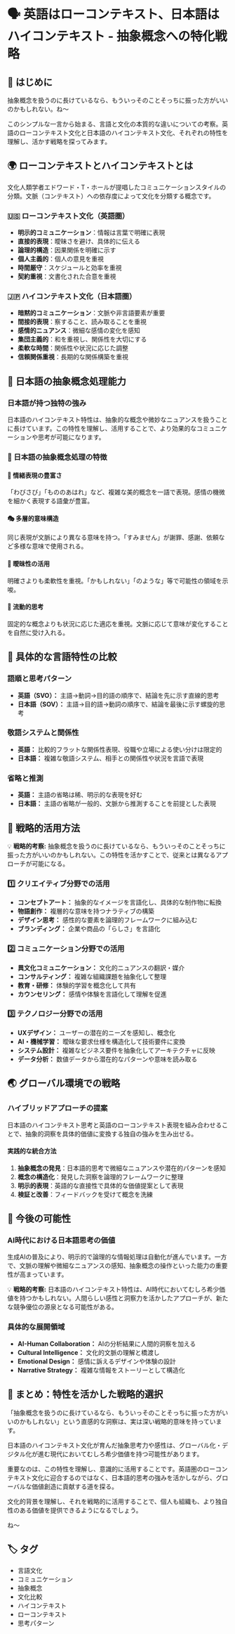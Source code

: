 # 🗣️ 英語はローコンテキスト、日本語はハイコンテキスト - 抽象概念への特化戦略

## 💭 はじめに

抽象概念を扱うのに長けているなら、もういっそのことそっちに振った方がいいのかもしれない。ね〜

このシンプルな一言から始まる、言語と文化の本質的な違いについての考察。英語のローコンテキスト文化と日本語のハイコンテキスト文化、それぞれの特性を理解し、活かす戦略を探ってみます。

## 🌍 ローコンテキストとハイコンテキストとは

文化人類学者エドワード・T・ホールが提唱したコミュニケーションスタイルの分類。文脈（コンテキスト）への依存度によって文化を分類する概念です。

### 🇺🇸 ローコンテキスト文化（英語圏）

- **明示的コミュニケーション**：情報は言葉で明確に表現
- **直接的表現**：曖昧さを避け、具体的に伝える
- **論理的構造**：因果関係を明確に示す
- **個人主義的**：個人の意見を重視
- **時間厳守**：スケジュールと効率を重視
- **契約重視**：文書化された合意を重視

### 🇯🇵 ハイコンテキスト文化（日本語圏）

- **暗黙的コミュニケーション**：文脈や非言語要素が重要
- **間接的表現**：察すること、読み取ることを重視
- **感情的ニュアンス**：微細な感情の変化を感知
- **集団主義的**：和を重視し、関係性を大切にする
- **柔軟な時間**：関係性や状況に応じた調整
- **信頼関係重視**：長期的な関係構築を重視

## 🌸 日本語の抽象概念処理能力

### 日本語が持つ独特の強み

日本語のハイコンテキスト特性は、抽象的な概念や微妙なニュアンスを扱うことに長けています。この特性を理解し、活用することで、より効果的なコミュニケーションや思考が可能になります。

### 🎯 日本語の抽象概念処理の特徴

#### 🌸 情緒表現の豊富さ
「わびさび」「もののあはれ」など、複雑な美的概念を一語で表現。感情の機微を細かく表現する語彙が豊富。

#### 🎭 多層的意味構造
同じ表現が文脈により異なる意味を持つ。「すみません」が謝罪、感謝、依頼など多様な意味で使用される。

#### 🔮 曖昧性の活用
明確さよりも柔軟性を重視。「かもしれない」「のような」等で可能性の領域を示唆。

#### 🌊 流動的思考
固定的な概念よりも状況に応じた適応を重視。文脈に応じて意味が変化することを自然に受け入れる。

## 🔄 具体的な言語特性の比較

### 語順と思考パターン

- **英語（SVO）：** 主語→動詞→目的語の順序で、結論を先に示す直線的思考
- **日本語（SOV）：** 主語→目的語→動詞の順序で、結論を最後に示す螺旋的思考

### 敬語システムと関係性

- **英語：** 比較的フラットな関係性表現、役職や立場による使い分けは限定的
- **日本語：** 複雑な敬語システム、相手との関係性や状況を言語で表現

### 省略と推測

- **英語：** 主語の省略は稀、明示的な表現を好む
- **日本語：** 主語の省略が一般的、文脈から推測することを前提とした表現

## 🎯 戦略的活用方法

💡 **戦略的考察:** 抽象概念を扱うのに長けているなら、もういっそのことそっちに振った方がいいのかもしれない。この特性を活かすことで、従来とは異なるアプローチが可能になる。

### 1️⃣ クリエイティブ分野での活用

- **コンセプトアート：** 抽象的なイメージを言語化し、具体的な制作物に転換
- **物語創作：** 複層的な意味を持つナラティブの構築
- **デザイン思考：** 感性的な要素を論理的フレームワークに組み込む
- **ブランディング：** 企業や商品の「らしさ」を言語化

### 2️⃣ コミュニケーション分野での活用

- **異文化コミュニケーション：** 文化的ニュアンスの翻訳・媒介
- **コンサルティング：** 複雑な組織課題を抽象化して整理
- **教育・研修：** 体験的学習を概念化して共有
- **カウンセリング：** 感情や体験を言語化して理解を促進

### 3️⃣ テクノロジー分野での活用

- **UXデザイン：** ユーザーの潜在的ニーズを感知し、概念化
- **AI・機械学習：** 曖昧な要求仕様を構造化して技術要件に変換
- **システム設計：** 複雑なビジネス要件を抽象化してアーキテクチャに反映
- **データ分析：** 数値データから潜在的なパターンや意味を読み取る

## 🌏 グローバル環境での戦略

### ハイブリッドアプローチの提案

日本語のハイコンテキスト思考と英語のローコンテキスト表現を組み合わせることで、抽象的洞察を具体的価値に変換する独自の強みを生み出せる。

#### 実践的な統合方法

1. **抽象概念の発見**：日本語的思考で微細なニュアンスや潜在的パターンを感知
2. **概念の構造化**：発見した洞察を論理的フレームワークに整理
3. **明示的表現**：英語的な直接性で具体的な価値提案として表現
4. **検証と改善**：フィードバックを受けて概念を洗練

## 🤖 今後の可能性

### AI時代における日本語思考の価値

生成AIの普及により、明示的で論理的な情報処理は自動化が進んでいます。一方で、文脈の理解や微細なニュアンスの感知、抽象概念の操作といった能力の重要性が高まっています。

💡 **戦略的考察:** 日本語のハイコンテキスト特性は、AI時代においてむしろ希少価値を持つかもしれない。人間らしい感性と洞察力を活かしたアプローチが、新たな競争優位の源泉となる可能性がある。

### 具体的な展開領域

- **AI-Human Collaboration：** AIの分析結果に人間的洞察を加える
- **Cultural Intelligence：** 文化的文脈の理解と橋渡し
- **Emotional Design：** 感情に訴えるデザインや体験の設計
- **Narrative Strategy：** 複雑な情報をストーリーとして構造化

## 🎯 まとめ：特性を活かした戦略的選択

「抽象概念を扱うのに長けているなら、もういっそのことそっちに振った方がいいのかもしれない」という直感的な洞察は、実は深い戦略的意味を持っています。

日本語のハイコンテキスト文化が育んだ抽象思考力や感性は、グローバル化・デジタル化が進む現代においてむしろ希少価値を持つ可能性があります。

重要なのは、この特性を理解し、意識的に活用することです。英語圏のローコンテキスト文化に迎合するのではなく、日本語的思考の強みを活かしながら、グローバルな価値創造に貢献する道を探る。

文化的背景を理解し、それを戦略的に活用することで、個人も組織も、より独自性のある価値を提供できるようになるでしょう。

ね〜

## 🏷️ タグ

- 言語文化
- コミュニケーション
- 抽象概念
- 文化比較
- ハイコンテキスト
- ローコンテキスト
- 思考パターン